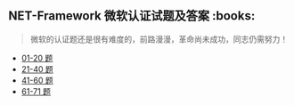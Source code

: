 <h2> NET-Framework 微软认证试题及答案 :books: </h2> 

> 微软的认证题还是很有难度的，前路漫漫，革命尚未成功，同志仍需努力！

* <a href="https://github.com/wuping5719/Algorithm/blob/master/9-ProfessionalCertification/NET/microsoft1.md">01-20 题</a>
* <a href="https://github.com/wuping5719/Algorithm/blob/master/9-ProfessionalCertification/NET/microsoft2.md">21-40 题</a>
* <a href="https://github.com/wuping5719/Algorithm/blob/master/9-ProfessionalCertification/NET/microsoft3.md">41-60 题</a>
* <a href="https://github.com/wuping5719/Algorithm/blob/master/9-ProfessionalCertification/NET/microsoft4.md">61-71 题</a>
